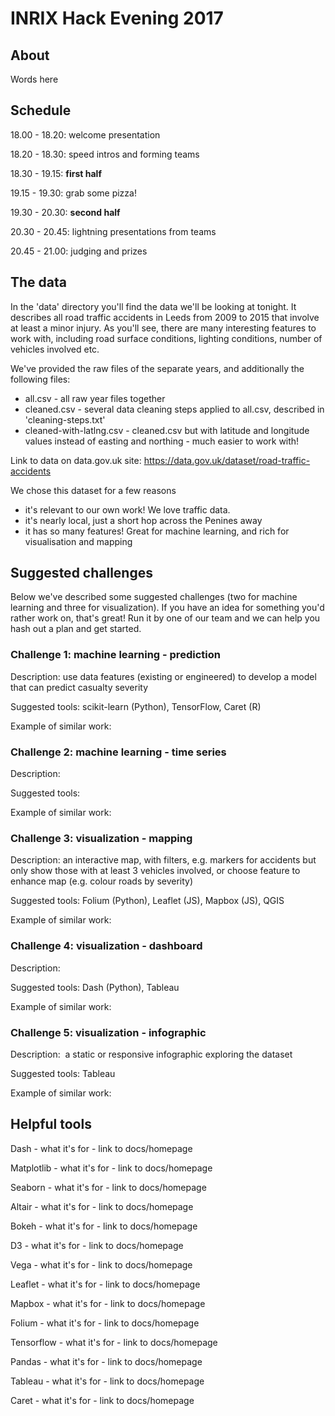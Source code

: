 # INRIX Hack Evening 2017

## About

Words here

## Schedule

18.00 - 18.20: welcome presentation

18.20 - 18.30: speed intros and forming teams

18.30 - 19.15: **first half**

19.15 - 19.30: grab some pizza!

19.30 - 20.30: **second half**

20.30 - 20.45: lightning presentations from teams

20.45 - 21.00: judging and prizes


## The data

In the 'data' directory you'll find the data we'll be looking at tonight. It describes all road traffic accidents in Leeds from 2009 to 2015 that involve at least a minor injury. As you'll see, there are many interesting features to work with, including road surface conditions, lighting conditions, number of vehicles involved etc. 

We've provided the raw files of the separate years, and additionally the following files:

* all.csv - all raw year files together
* cleaned.csv - several data cleaning steps applied to all.csv, described in 'cleaning-steps.txt'
* cleaned-with-latlng.csv - cleaned.csv but with latitude and longitude values instead of easting and northing - much easier to work with!

Link to data on data.gov.uk site: https://data.gov.uk/dataset/road-traffic-accidents

We chose this dataset for a few reasons
* it's relevant to our own work! We love traffic data.
* it's nearly local, just a short hop across the Penines away
* it has so many features! Great for machine learning, and rich for visualisation and mapping

## Suggested challenges

Below we've described some suggested challenges (two for machine learning and three for visualization).
If you have an idea for something you'd rather work on, that's great! Run it by one of our team and 
we can help you hash out a plan and get started.

### Challenge 1: machine learning - prediction

Description: use data features (existing or engineered) to develop a model that can predict casualty severity

Suggested tools: scikit-learn (Python), TensorFlow, Caret (R)

Example of similar work:

### Challenge 2: machine learning - time series

Description:

Suggested tools:

Example of similar work:

### Challenge 3: visualization - mapping

Description: an interactive map, with filters, e.g. markers for accidents but only show those with at least 3 vehicles involved, or choose feature to enhance map (e.g. colour roads by severity)

Suggested tools: Folium (Python), Leaflet (JS), Mapbox (JS), QGIS

Example of similar work:

### Challenge 4: visualization - dashboard

Description:

Suggested tools: Dash (Python), Tableau

Example of similar work:

### Challenge 5: visualization - infographic

Description:  a static or responsive infographic exploring the dataset

Suggested tools: Tableau

Example of similar work:

## Helpful tools

Dash - what it's for - link to docs/homepage

Matplotlib - what it's for - link to docs/homepage

Seaborn - what it's for - link to docs/homepage

Altair - what it's for - link to docs/homepage

Bokeh - what it's for - link to docs/homepage

D3 - what it's for - link to docs/homepage

Vega - what it's for - link to docs/homepage

Leaflet - what it's for - link to docs/homepage

Mapbox - what it's for - link to docs/homepage

Folium - what it's for - link to docs/homepage

Tensorflow - what it's for - link to docs/homepage

Pandas - what it's for - link to docs/homepage

Tableau - what it's for - link to docs/homepage

Caret - what it's for - link to docs/homepage

